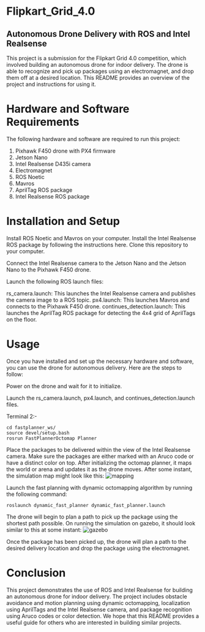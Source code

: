 # Flipkart_Grid_4.0

## Autonomous Drone Delivery with ROS and Intel Realsense
This project is a submission for the Flipkart Grid 4.0 competition, which involved building an autonomous drone for indoor delivery. The drone is able to recognize and pick up packages using an electromagnet, and drop them off at a desired location. This README provides an overview of the project and instructions for using it.

# Hardware and Software Requirements
The following hardware and software are required to run this project:

 1. Pixhawk F450 drone with PX4 firmware
 2. Jetson Nano
 3. Intel Realsense D435i camera
 4. Electromagnet
 5. ROS Noetic
 6. Mavros
 7. AprilTag ROS package
 8. Intel Realsense ROS package

# Installation and Setup
Install ROS Noetic and Mavros on your computer.
Install the Intel Realsense ROS package by following the instructions here.
Clone this repository to your computer.

Connect the Intel Realsense camera to the Jetson Nano and the Jetson Nano to the Pixhawk F450 drone.

Launch the following ROS launch files:

rs_camera.launch: This launches the Intel Realsense camera and publishes the camera image to a ROS topic.
px4.launch: This launches Mavros and connects to the Pixhawk F450 drone.
continues_detection.launch: This launches the AprilTag ROS package for detecting the 4x4 grid of AprilTags on the floor.
# Usage
Once you have installed and set up the necessary hardware and software, you can use the drone for autonomous delivery. Here are the steps to follow:

Power on the drone and wait for it to initialize.

Launch the rs_camera.launch, px4.launch, and continues_detection.launch files.

Terminal 2:-
```linux
cd fastplanner_ws/
source devel/setup.bash
rosrun FastPlannerOctomap Planner
```

Place the packages to be delivered within the view of the Intel Realsense camera. Make sure the packages are either marked with an Aruco code or have a distinct color on top.
After initializing the octomap planner, it maps the world or arena and updates it as the drone moves. After some instant, the simulation map might look like this:
![mapping](https://drive.google.com/file/d/1_8zCU0z9IMnXSRZCPZbIK8TlVkvbCXtK/view?usp=drive_link)

Launch the fast planning with dynamic octomapping algorithm by running the following command:

```linux
roslaunch dynamic_fast_planner dynamic_fast_planner.launch
```
The drone will begin to plan a path to pick up the package using the shortest path possible.
On running the simulation on gazebo, it should look similar to this at some instant:
![gazebo](https://drive.google.com/file/d/1fZ5CKMP5j6q5p7AAH_T-khnNgpmZktsd/view?usp=drive_link)

Once the package has been picked up, the drone will plan a path to the desired delivery location and drop the package using the electromagnet.

# Conclusion
This project demonstrates the use of ROS and Intel Realsense for building an autonomous drone for indoor delivery. The project includes obstacle avoidance and motion planning using dynamic octomapping, localization using AprilTags and the Intel Realsense camera, and package recognition using Aruco codes or color detection. We hope that this README provides a useful guide for others who are interested in building similar projects.
